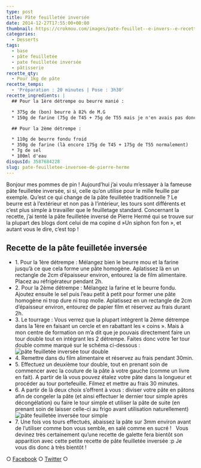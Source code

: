 ```yaml
---
type: post
title: Pâte feuilletée inversée
date: 2014-12-27T17:55:00+00:00
thumbnail: https://crokmou.com/images/pate-feuillet--e-invers--e-recette-blog-crokmou.jpg
categories:
  - Desserts
tags:
  - base
  - pâte feuilletée
  - pate feuilletée inversée
  - pâtisserie
recette_qty:
  - Pour 1kg de pâte
recette_temps:
  - 'Préparation : 20 minutes | Pose : 3h30'
recette_ingredients: |
  ## Pour la 1ère détrempe ou beurre manié :

  * 375g de (bon) beurre à 82% de M.G
  * 150g de farine (75g de T45 + 75g de T55 mais je n'en avais pas donc j'ai tout fait avec la farine traditionnelle)

  ## Pour la 2ème détrempe :

  * 110g de beurre fondu froid
  * 350g de farine (là encore 175g de T45 + 175g de T55 normalement)
  * 7g de sel
  * 100ml d'eau
disqusId: 3587684228
slug: pate-feuilletee-inversee-de-pierre-herme
---
```


Bonjour mes pommes de pin ! Aujourd’hui j’ai voulu m’essayer à la fameuse pâte feuilletée inversée, si si, celle qu’on utilise pour le mille feuille par exemple. Qu’est ce qui change de la pâte feuilletée traditionnelle ? Le beurre est à l’extérieur et non pas à l’intérieur, les tours sont différents et c’est plus simple à travailler que le feuilletage standard. Concernant la recette, j’ai tenté la pâte feuilletée inversé de Pierre Hermé qui se trouve sur la plupart des blogs dont celui de ma copine d »Un siphon fon fon », et autant vous le dire, c’est top !

## **Recette de la pâte feuilletée inversée**

* 1\. Pour la 1ère détrempe : Mélangez bien le beurre mou et la farine jusqu’à ce que cela forme une pâte homogène. Aplatissez là en un rectangle de 2cm d’épaisseur environ, entourez la de film alimentaire. Placez au réfrigérateur pendant 2h.
* 2\. Pour la 2ème détrempe : Mélangez la farine et le beurre fondu. Ajoutez ensuite le sel puis l’eau petit à petit pour former une pâte homogène ni trop dure ni trop molle. Aplatissez en un rectangle de 2cm d’épaisseur environ, entourez de papier film et réservez au frais durant 2h.
* 3\. Le tourrage : Vous verrez que la plupart intègrent la 2ème détrempe dans la 1ère en faisant un cercle et en rabattant les « coins ». Mais à mon centre de formation on m’a dit que je pouvais directement faire un tour double tout en intégrant les 2 détrempe. Faites donc votre 1er tour double comme marqué sur le schéma ci-dessous :![pâte feuilletée inversée tour double](https://crokmou.com/images/tour-double-pate-feuillet--e-invers--e_apsxe0.jpg)
* 4\. Remettre dans du film alimentaire et réservez au frais pendant 30min.
* 5\. Effectuez un deuxième tour double, tout en prenant soin de commencer avec la couture de la pâte à votre gauche (comme un livre en fait). A partir de là vous pouvez étalez votre pâte dans la longueur et procéder au tour portefeuille. Filmez et mettre au frais 30 minutes.
* 6\. A partir de là deux choix s’offrent à vous : diviser votre pâte en pâtons afin de congeler la pâte (et ainsi effectuer le dernier tour simple après décongélation) ou faire le tour simple et utiliser la pâte de suite (en prenant soin de laisser celle-ci au frigo avant utilisation naturellement)![pâte feuilletée inversée tour simple](https://crokmou.com/images/tour-simple-pate-feuillet--e-invers--e_fimkzs.jpg)
* 7\. Une fois vos tours effectués, abaissez la pâte sur 3mm environ avant de l’utiliser comme bon vous semble, en salé comme en sucré !   Vous devinez très certainement qu’une recette de galette fera bientôt son apparition avec cette petite recette de pâte feuilletée inversée :p Je vous dis donc à très bientôt !

○ [Facebook](https://www.facebook.com/crokmou.blog) ○ [Twitter](https://twitter.com/Crokmou) ○